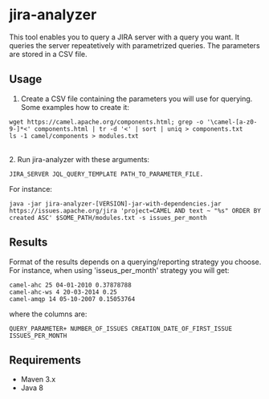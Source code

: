 jira-analyzer
=============
This tool enables you to query a JIRA server with a query you want. It queries the server repeatetively with parametrized queries. The parameters are stored in a CSV file.

Usage
-----

1. Create a CSV file containing the parameters you will use for querying. Some examples how to create it:

```
wget https://camel.apache.org/components.html; grep -o '\camel-[a-z0-9-]*<' components.html | tr -d '<' | sort | uniq > components.txt
ls -1 camel/components > modules.txt
```
<br/>
2. Run jira-analyzer with these arguments:

```
JIRA_SERVER JQL_QUERY_TEMPLATE PATH_TO_PARAMETER_FILE.
```

For instance:

```
java -jar jira-analyzer-[VERSION]-jar-with-dependencies.jar https://issues.apache.org/jira 'project=CAMEL AND text ~ "%s" ORDER BY created ASC' $SOME_PATH/modules.txt -s issues_per_month
```

Results
-------

Format of the results depends on a querying/reporting strategy you choose. For instance, when using 'isseus_per_month' strategy you will get:

```
camel-ahc 25 04-01-2010 0.37878788
camel-ahc-ws 4 20-03-2014 0.25
camel-amqp 14 05-10-2007 0.15053764
```

where the columns are:

```
QUERY_PARAMETER+ NUMBER_OF_ISSUES CREATION_DATE_OF_FIRST_ISSUE ISSUES_PER_MONTH
```

Requirements
------------
- Maven 3.x
- Java 8
